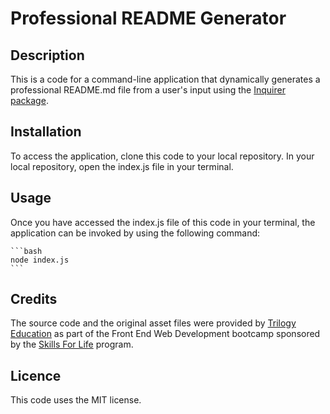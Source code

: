# Professional README Generator
  
  ## Description
This is a code for a command-line application that dynamically generates a professional README.md file from a user's input using the [Inquirer package](https://www.npmjs.com/package/inquirer). 

  ## Installation
  To access the application, clone this code to your local repository.
  In your local repository, open the index.js file in your terminal.
  
  
  ## Usage
  Once you have accessed the index.js file of this code in your terminal, the application can be invoked by using the following command:

    ```bash
    node index.js
    ```
 
 ## Credits
The source code and the original asset files were provided by [Trilogy Education](https://2u.com/) as part of the Front End Web Development bootcamp sponsored by the [Skills For Life](https://skillsforlife.edx.org/) program.
  
  ## Licence
  
  This code uses the MIT license. 
  
